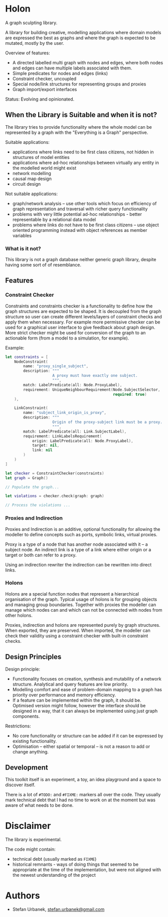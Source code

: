 # Holon

A graph sculpting library.

A library for building creative, modelling applications where domain models are
expressed the best as graphs and where the graph is expected to be mutated,
mostly by the user.

Overview of features:

- A directed labelled multi graph with nodes and edges, where both nodes and 
  edges can have multiple labels associated with them.
- Simple predicates for nodes and edges (links)
- Constraint checker, uncoupled
- Special node/link structures for representing groups and proxies
- Graph import/export interfaces

Status: Evolving and opinionated.

## When the Library is Suitable and when it is not?

The library tries to provide functionality where the whole model can be
represented by a graph with the "Everything is a Graph" perspective.

Suitable applications:

- applications where links need to be first class citizens, not hidden in
  structures of model entities
- applications where ad-hoc relationships between virtually any entity in
  the modelled world might exist
- network modelling
- causal map design
- circuit design

Not suitable applications:

- graph/network analysis – use other tools which focus on efficiency of graph
  representation and traversal with richer query functionality
- problems with very little potential ad-hoc relationships - better
  representable by a relational data model
- problems where links do not have to be first class citizens – use
  object oriented programming instead with object references as member
  variables

### What is it not?

This library is not a graph database neither generic graph library, despite
having some sort of of resemblance.

## Features

### Constraint Checker

Constraints and constraints checker is a functionality to define how the graph
structures are expected to be shaped. It is decoupled from the graph structure
so user can create different levels/layers of constraint checks and apply
them when necessary. For example more permissive checker can be used for
a graphical user interface to give feedback about graph design. More
strict checker might be used for conversion of the graph to an actionable
form (from a model to a simulation, for example).

Example:

```swift
let constraints = [
    NodeConstraint(
        name: "proxy_single_subject",
        description: """
                     A proxy must have exactly one subject.
                     """,
        match: LabelPredicate(all: Node.ProxyLabel),
        requirement: UniqueNeighbourRequirement(Node.SubjectSelector,
                                                required: true)
    ),

    LinkConstraint(
        name: "subject_link_origin_is_proxy",
        description: """
                     Origin of the proxy-subject link must be a proxy.
                     """,
        match: LabelPredicate(all: Link.SubjectLabel),
        requirement: LinkLabelsRequirement(
            origin: LabelPredicate(all: Node.ProxyLabel),
            target: nil,
            link: nil
        )
    )
]

let checker = ConstraintChecker(constraints)
let graph = Graph()

// Populate the graph...

let violations = checker.check(graph: graph)

// Process the violations ...
```

### Proxies and Indirection

Proxies and Indirection is an additive, optional functionality for allowing
the modeller to define concepts such as ports, symbolic links, virtual proxies.

Proxy is a type of a node that has another node associated with it – a subject
node. An indirect link is a type of a link where either origin or a target or
both can refer to a proxy.

Using an indirection rewriter the indirection can be rewritten into direct
links.

### Holons

Holons are a special function nodes that represent a hierarchical organisation
of the graph. Typical usage of holons is for grouping objects and managing
group boundaries. Together with proxies the modeller can manage which nodes
can and which can not be connected with nodes from other holons.

Proxies, indirection and holons are represented purely by graph structures. When
exported, they are preserved. When imported, the modeller can check their
validity using a constraint checker with built-in constraint checks.


## Design Principles

Design principle:

- Functionality focuses on creation, synthesis and mutability of a network
  structure. Analytical and query features are low priority.
- Modelling comfort and ease of problem-domain mapping to a graph has
  priority over performance and memory efficiency.
- If a feature can be implemented within the graph, it should be. Optimised
  version might follow, however the interface should be designed in a way, that
  it can always be implemented using just graph components.

Restrictions:

- No core functionality or structure can be added if it can be expressed by
  existing functionality.
- Optimisation – either spatial or temporal – is not a reason to add or change
  anything.


## Development

This toolkit itself is an experiment, a toy, an idea playground and a space
to discover itself.

There is a lot of `#TODO:` and `#FIXME:` markers all over the code. They usually
mark technical debt that I had no time to work on at the moment but was aware
of what needs to be done.


# Disclaimer

The library is experimental.

The code might contain:

- technical debt (usually marked as `FIXME`)
- historical remnants - ways of doing things that seemed to be appropriate
  at the time of the implementation, but were not aligned with the newest
  understanding of the project


# Authors

- Stefan Urbanek, stefan.urbanek@gmail.com

